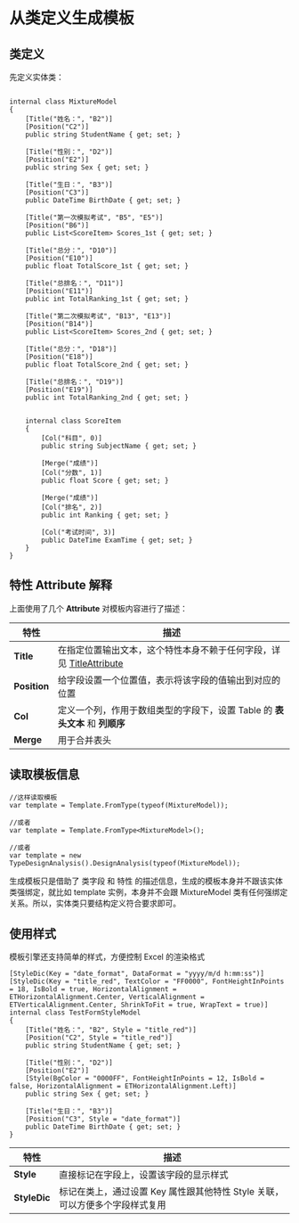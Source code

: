 # 从类定义生成模板

## 类定义

先定义实体类：

```CSharp

internal class MixtureModel
{
    [Title("姓名：", "B2")]
    [Position("C2")]
    public string StudentName { get; set; }

    [Title("性别：", "D2")]
    [Position("E2")]
    public string Sex { get; set; }

    [Title("生日：", "B3")]
    [Position("C3")]
    public DateTime BirthDate { get; set; }

    [Title("第一次模拟考试", "B5", "E5")]
    [Position("B6")]
    public List<ScoreItem> Scores_1st { get; set; }

    [Title("总分：", "D10")]
    [Position("E10")]
    public float TotalScore_1st { get; set; }

    [Title("总排名：", "D11")]
    [Position("E11")]
    public int TotalRanking_1st { get; set; }

    [Title("第二次模拟考试", "B13", "E13")]
    [Position("B14")]
    public List<ScoreItem> Scores_2nd { get; set; }

    [Title("总分：", "D18")]
    [Position("E18")]
    public float TotalScore_2nd { get; set; }

    [Title("总排名：", "D19")]
    [Position("E19")]
    public int TotalRanking_2nd { get; set; }


    internal class ScoreItem
    {
        [Col("科目", 0)]
        public string SubjectName { get; set; }

        [Merge("成绩")]
        [Col("分数", 1)]
        public float Score { get; set; }

        [Merge("成绩")]
        [Col("排名", 2)]
        public int Ranking { get; set; }

        [Col("考试时间", 3)]
        public DateTime ExamTime { get; set; }
    }
}

```

## 特性 Attribute 解释


上面使用了几个 **Attribute** 对模板内容进行了描述：

|  特性  | 描述 |
|---|---|
| **Title** | 在指定位置输出文本，这个特性本身不赖于任何字段，详见 [TitleAttribute](Attribute/Title.md) |
| **Position** | 给字段设置一个位置值，表示将该字段的值输出到对应的位置 |
| **Col** | 定义一个列，作用于数组类型的字段下，设置 Table 的 **表头文本** 和 **列顺序** |
| **Merge** | 用于合并表头 |


## 读取模板信息

```CSharp
//这样读取模板
var template = Template.FromType(typeof(MixtureModel));

//或者
var template = Template.FromType<MixtureModel>();

//或者
var template = new TypeDesignAnalysis().DesignAnalysis(typeof(MixtureModel));
```

生成模板只是借助了 类字段 和 特性 的描述信息，生成的模板本身并不跟该实体类强绑定，就比如 template 实例，本身并不会跟 MixtureModel 类有任何强绑定关系。所以，实体类只要结构定义符合要求即可。

## 使用样式

模板引擎还支持简单的样式，方便控制 Excel 的渲染格式

```Csharp
[StyleDic(Key = "date_format", DataFormat = "yyyy/m/d h:mm:ss")]
[StyleDic(Key = "title_red", TextColor = "FF0000", FontHeightInPoints = 18, IsBold = true, HorizontalAlignment = ETHorizontalAlignment.Center, VerticalAlignment = ETVerticalAlignment.Center, ShrinkToFit = true, WrapText = true)]
internal class TestFormStyleModel
{
    [Title("姓名：", "B2", Style = "title_red")]
    [Position("C2", Style = "title_red")]
    public string StudentName { get; set; }

    [Title("性别：", "D2")]
    [Position("E2")]
    [Style(BgColor = "0000FF", FontHeightInPoints = 12, IsBold = false, HorizontalAlignment = ETHorizontalAlignment.Left)]
    public string Sex { get; set; }

    [Title("生日：", "B3")]
    [Position("C3", Style = "date_format")]
    public DateTime BirthDate { get; set; }
}
```

|  特性  | 描述 |
|---|---|
| **Style** | 直接标记在字段上，设置该字段的显示样式 |
| **StyleDic** | 标记在类上，通过设置 Key 属性跟其他特性 Style 关联，可以方便多个字段样式复用 |
